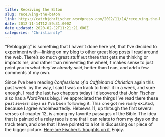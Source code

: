 ```yaml
---
title: Receiving the Baton
slug: receiving-the-baton
link: https://catchjohnfischer.wordpress.com/2012/11/14/receiving-the-baton/
date: 2012-11-14T12:59:31.000Z
date_updated: 2020-02-12T11:21:21.000Z
categories: "Christianity"
---
```


“Reblogging” is something that I haven’t done here yet, that I’ve decided to experiment with—linking on my blog to other great blog posts I read around the web. There’s so much great stuff out there that gets me thinking or impacts me, and rather than reinventing the wheel, it makes sense to just point you to what they’ve already said, better than I can, and add a few comments of my own.

Since I’ve been reading *Confessions of a Caffeinated Christian* again this past week (by the way, I said I was on track to finish it in a week, and sure enough, I read the last two chapters today) I discovered that John Fischer also has a WordPress blog. I’ve appreciated the things I’ve read there these past several days as I’ve been following it. This one got me really excited, because I agree wholeheartedly. Hebrews 11, up through the first several verses of chapter 12, is among my favorite passages of the Bible. The idea that is painted of a relay race is one that I can relate to from my days on the track team, and one that I have pointed to a lot in discussing our piece of the bigger picture. [Here are Fischer’s thoughts on it.](https://catchjohnfischer.wordpress.com/2012/11/14/receiving-the-baton/) Enjoy.

